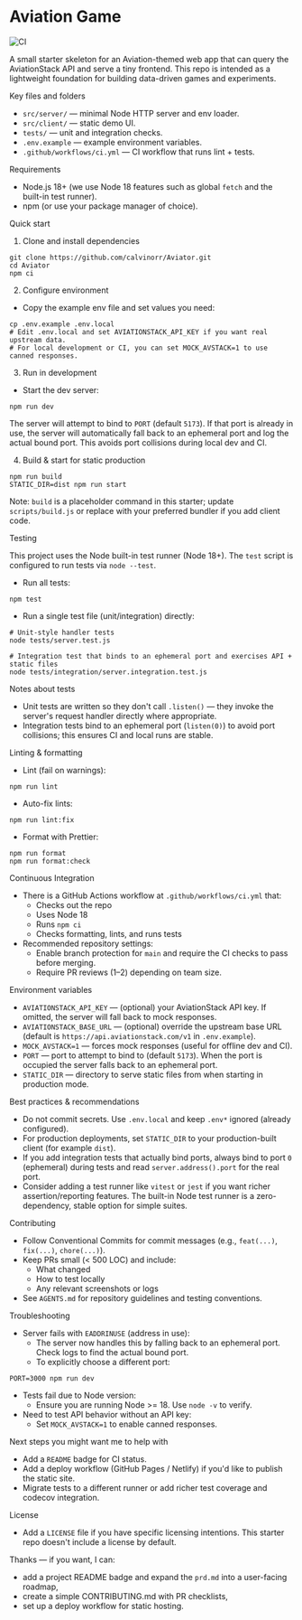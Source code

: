 # Aviation Game
![CI](https://github.com/calvinorr/Aviator/actions/workflows/ci.yml/badge.svg)

A small starter skeleton for an Aviation-themed web app that can query the AviationStack API and serve a tiny frontend. This repo is intended as a lightweight foundation for building data-driven games and experiments.

Key files and folders
- `src/server/` — minimal Node HTTP server and env loader.
- `src/client/` — static demo UI.
- `tests/` — unit and integration checks.
- `.env.example` — example environment variables.
- `.github/workflows/ci.yml` — CI workflow that runs lint + tests.

Requirements
- Node.js 18+ (we use Node 18 features such as global `fetch` and the built-in test runner).
- npm (or use your package manager of choice).

Quick start

1. Clone and install dependencies
```/dev/null/commands.md#L1-10
git clone https://github.com/calvinorr/Aviator.git
cd Aviator
npm ci
```

2. Configure environment
- Copy the example env file and set values you need:
```/dev/null/commands.md#L11-20
cp .env.example .env.local
# Edit .env.local and set AVIATIONSTACK_API_KEY if you want real upstream data.
# For local development or CI, you can set MOCK_AVSTACK=1 to use canned responses.
```

3. Run in development
- Start the dev server:
```/dev/null/commands.md#L21-30
npm run dev
```
The server will attempt to bind to `PORT` (default `5173`). If that port is already in use, the server will automatically fall back to an ephemeral port and log the actual bound port. This avoids port collisions during local dev and CI.

4. Build & start for static production
```/dev/null/commands.md#L31-40
npm run build
STATIC_DIR=dist npm run start
```
Note: `build` is a placeholder command in this starter; update `scripts/build.js` or replace with your preferred bundler if you add client code.

Testing

This project uses the Node built-in test runner (Node 18+). The `test` script is configured to run tests via `node --test`.

- Run all tests:
```/dev/null/commands.md#L41-50
npm test
```

- Run a single test file (unit/integration) directly:
```/dev/null/commands.md#L51-60
# Unit-style handler tests
node tests/server.test.js

# Integration test that binds to an ephemeral port and exercises API + static files
node tests/integration/server.integration.test.js
```

Notes about tests
- Unit tests are written so they don't call `.listen()` — they invoke the server's request handler directly where appropriate.
- Integration tests bind to an ephemeral port (`listen(0)`) to avoid port collisions; this ensures CI and local runs are stable.

Linting & formatting
- Lint (fail on warnings):
```/dev/null/commands.md#L61-70
npm run lint
```
- Auto-fix lints:
```/dev/null/commands.md#L71-80
npm run lint:fix
```
- Format with Prettier:
```/dev/null/commands.md#L81-90
npm run format
npm run format:check
```

Continuous Integration
- There is a GitHub Actions workflow at `.github/workflows/ci.yml` that:
  - Checks out the repo
  - Uses Node 18
  - Runs `npm ci`
  - Checks formatting, lints, and runs tests
- Recommended repository settings:
  - Enable branch protection for `main` and require the CI checks to pass before merging.
  - Require PR reviews (1–2) depending on team size.

Environment variables
- `AVIATIONSTACK_API_KEY` — (optional) your AviationStack API key. If omitted, the server will fall back to mock responses.
- `AVIATIONSTACK_BASE_URL` — (optional) override the upstream base URL (default is `https://api.aviationstack.com/v1` in `.env.example`).
- `MOCK_AVSTACK=1` — forces mock responses (useful for offline dev and CI).
- `PORT` — port to attempt to bind to (default `5173`). When the port is occupied the server falls back to an ephemeral port.
- `STATIC_DIR` — directory to serve static files from when starting in production mode.

Best practices & recommendations
- Do not commit secrets. Use `.env.local` and keep `.env*` ignored (already configured).
- For production deployments, set `STATIC_DIR` to your production-built client (for example `dist`).
- If you add integration tests that actually bind ports, always bind to port `0` (ephemeral) during tests and read `server.address().port` for the real port.
- Consider adding a test runner like `vitest` or `jest` if you want richer assertion/reporting features. The built-in Node test runner is a zero-dependency, stable option for simple suites.

Contributing
- Follow Conventional Commits for commit messages (e.g., `feat(...)`, `fix(...)`, `chore(...)`).
- Keep PRs small (< 500 LOC) and include:
  - What changed
  - How to test locally
  - Any relevant screenshots or logs
- See `AGENTS.md` for repository guidelines and testing conventions.

Troubleshooting
- Server fails with `EADDRINUSE` (address in use):
  - The server now handles this by falling back to an ephemeral port. Check logs to find the actual bound port.
  - To explicitly choose a different port:
```/dev/null/commands.md#L91-100
PORT=3000 npm run dev
```
- Tests fail due to Node version:
  - Ensure you are running Node >= 18. Use `node -v` to verify.
- Need to test API behavior without an API key:
  - Set `MOCK_AVSTACK=1` to enable canned responses.

Next steps you might want me to help with
- Add a `README` badge for CI status.
- Add a deploy workflow (GitHub Pages / Netlify) if you'd like to publish the static site.
- Migrate tests to a different runner or add richer test coverage and codecov integration.

License
- Add a `LICENSE` file if you have specific licensing intentions. This starter repo doesn't include a license by default.

Thanks — if you want, I can:
- add a project README badge and expand the `prd.md` into a user-facing roadmap,
- create a simple CONTRIBUTING.md with PR checklists,
- set up a deploy workflow for static hosting.
